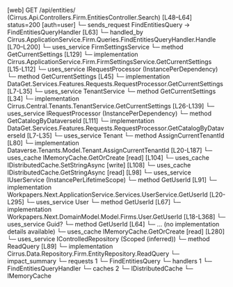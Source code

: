 [web] GET /api/entities/  (Cirrus.Api.Controllers.Firm.EntitiesController.Search)  [L48–L64] status=200 [auth=user]
  └─ sends_request FindEntitiesQuery -> FindEntitiesQueryHandler [L63]
    └─ handled_by Cirrus.ApplicationService.Firm.Queries.FindEntitiesQueryHandler.Handle [L70–L200]
      └─ uses_service FirmSettingsService
        └─ method GetCurrentSettings [L129]
          └─ implementation Cirrus.ApplicationService.Firm.FirmSettingsService.GetCurrentSettings [L15-L112]
            └─ uses_service IRequestProcessor (InstancePerDependency)
              └─ method GetCurrentSettings [L45]
                └─ implementation DataGet.Services.Features.Requests.RequestProcessor.GetCurrentSettings [L7-L35]
            └─ uses_service TenantService
              └─ method GetCurrentSettings [L34]
                └─ implementation Cirrus.Central.Tenants.TenantService.GetCurrentSettings [L26-L139]
                  └─ uses_service IRequestProcessor (InstancePerDependency)
                    └─ method GetCatalogByDataverseId [L111]
                      └─ implementation DataGet.Services.Features.Requests.RequestProcessor.GetCatalogByDataverseId [L7-L35]
                  └─ uses_service Tenant
                    └─ method AssignCurrentTenantId [L80]
                      └─ implementation Dataverse.Tenants.Model.Tenant.AssignCurrentTenantId [L20-L187]
                  └─ uses_cache IMemoryCache.GetOrCreate [read] [L104]
            └─ uses_cache IDistributedCache.SetStringAsync [write] [L108]
            └─ uses_cache IDistributedCache.GetStringAsync [read] [L98]
      └─ uses_service IUserService (InstancePerLifetimeScope)
        └─ method GetUserId [L91]
          └─ implementation Workpapers.Next.ApplicationService.Services.UserService.GetUserId [L20-L295]
            └─ uses_service User
              └─ method GetUserId [L67]
                └─ implementation Workpapers.Next.DomainModel.Model.Firms.User.GetUserId [L18-L368]
            └─ uses_service Guid?
              └─ method GetUserId [L64]
                └─ ... (no implementation details available)
            └─ uses_cache IMemoryCache.GetOrCreate [read] [L280]
      └─ uses_service IControlledRepository<Entity> (Scoped (inferred))
        └─ method ReadQuery [L89]
          └─ implementation Cirrus.Data.Repository.Firm.EntityRepository.ReadQuery
  └─ impact_summary
    └─ requests 1
      └─ FindEntitiesQuery
    └─ handlers 1
      └─ FindEntitiesQueryHandler
    └─ caches 2
      └─ IDistributedCache
      └─ IMemoryCache

